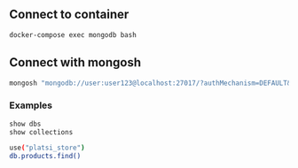 ## Connect to container

```sh
docker-compose exec mongodb bash
```

## Connect with mongosh

```sh
mongosh "mongodb://user:user123@localhost:27017/?authMechanism=DEFAULT&tls=false"
```
### Examples

```sh
show dbs
show collections
```


```sh
use("platsi_store")
db.products.find()
```
